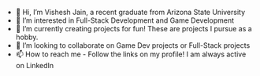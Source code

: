 - 👋 Hi, I’m Vishesh Jain, a recent graduate from Arizona State University
- 👀 I’m interested in Full-Stack Development and Game Development
- 🌱 I’m currently creating projects for fun! These are projects I pursue as a hobby.
- 💞️ I’m looking to collaborate on Game Dev projects or Full-Stack projects
- 📫 How to reach me - Follow the links on my profile! I am always active on LinkedIn 

<!---
blazetornado2014/blazetornado2014 is a ✨ special ✨ repository because its `README.md` (this file) appears on your GitHub profile.
You can click the Preview link to take a look at your changes.
--->
